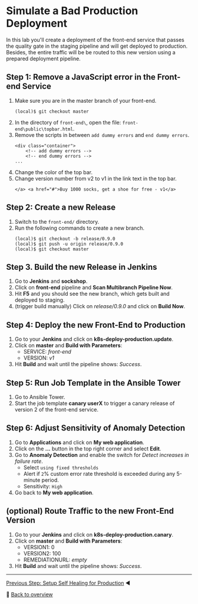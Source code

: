 # Simulate a Bad Production Deployment

In this lab you'll create a deployment of the front-end service that passes the quality gate in the staging pipeline and will get deployed to production. Besides, the entire traffic will be be routed to this new version using a prepared deployment pipeline. 

## Step 1: Remove a JavaScript error in the Front-end Service
1. Make sure you are in the master branch of your front-end.
    ```
    (local)$ git checkout master
    ```
1. In the directory of `front-end\`, open the file: `front-end\public\topbar.html`.
1. Remove the scripts in between `add dummy errors`  and `end dummy errors`.
    ```
    <div class="container">
        <!-- add dummy errors -->
        <!-- end dummy errors -->
    ...
    ```
1. Change the color of the top bar. 
1. Change version number from v2 to v1 in the link text in the top bar.
    ```
    </a> <a href="#">Buy 1000 socks, get a shoe for free - v1</a>
    ```

## Step 2: Create a new Release
1. Switch to the `front-end/` directory.
1. Run the following commands to create a new branch.
    ```
    (local)$ git checkout -b release/0.9.0
    (local)$ git push -u origin release/0.9.0 
    (local)$ git checkout master
    ```

## Step 3. Build the new Release in Jenkins
1. Go to **Jenkins** and **sockshop**.
1. Click on **front-end** pipeline and **Scan Multibranch Pipeline Now**.
1. Hit **F5** and you should see the new branch, which gets built and deployed to staging. 
1. (trigger build manually) Click on *release/0.9.0* and click on **Build Now**.

## Step 4: Deploy the new Front-End to Production
1. Go to your **Jenkins** and click on **k8s-deploy-production.update**.
1. Click on **master** and **Build with Parameters**:
    * SERVICE: *front-end*
    * VERSION: *v1*
1. Hit **Build** and wait until the pipeline shows: *Success*.

## Step 5: Run Job Template in the Ansible Tower
1. Go to Ansible Tower.
1. Start the job template **canary userX** to trigger a canary release of version 2 of the front-end service.

## Step 6: Adjust Sensitivity of Anomaly Detection
1. Go to **Applications** and click on **My web application**.
1. Click on the **...** button in the top right corner and select **Edit**.
1. Go to **Anomaly Detection** and enable the switch for *Detect increases in failure rate*.
    * Select `using fixed thresholds`
    * Alert if `2`% custom error rate threshold is exceeded during any 5-minute period.
    * Sensitivity: `High`
1. Go back to **My web application**.

## (optional) Route Traffic to the new Front-End Version
1. Go to your **Jenkins** and click on **k8s-deploy-production.canary**.
1. Click on **master** and **Build with Parameters**:
    * VERSION1: 0
    * VERSION2: 100
    * REMEDIATIONURL: *empty*
1. Hit **Build** and wait until the pipeline shows: *Success*.

---
[Previous Step: Setup Self Healing for Production](../03_Setup_Self_Healing_for_Production) :arrow_backward:

:arrow_up_small: [Back to overview](../)
